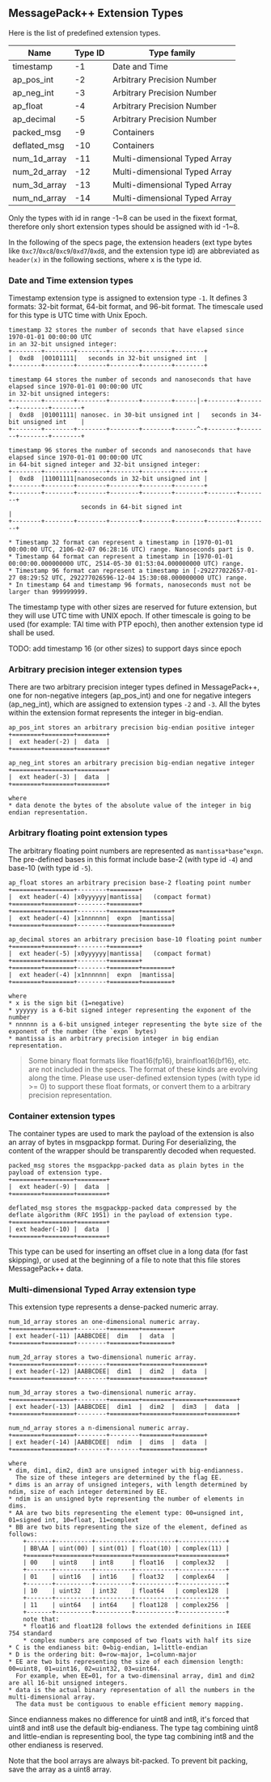 ## MessagePack++ Extension Types

Here is the list of predefined extension types.

Name      | Type ID | Type family |
--------- | ------- | ----------- |
timestamp | -1 | Date and Time |
ap_pos_int  | -2 | Arbitrary Precision Number |
ap_neg_int  | -3 | Arbitrary Precision Number |
ap_float   | -4 | Arbitrary Precision Number |
ap_decimal | -5 | Arbitrary Precision Number |
packed_msg | -9 | Containers |
deflated_msg | -10 | Containers |
num_1d_array | -11 | Multi-dimensional Typed Array |
num_2d_array | -12 | Multi-dimensional Typed Array |
num_3d_array | -13 | Multi-dimensional Typed Array |
num_nd_array | -14 | Multi-dimensional Typed Array |

Only the types with id in range -1~8 can be used in the fixext format, therefore only short extension types should be assigned with id -1~8.

In the following of the specs page, the extension headers (ext type bytes like `0xc7`/`0xc8`/`0xc9`/`0xd7`/`0xd8`, and the extension type id) are abbreviated as `header(x)` in the following sections, where x is the type id.

### Date and Time extension types

Timestamp extension type is assigned to extension type `-1`. It defines 3 formats: 32-bit format, 64-bit format, and 96-bit format. The timescale used for this type is UTC time with Unix Epoch.

    timestamp 32 stores the number of seconds that have elapsed since 1970-01-01 00:00:00 UTC
    in an 32-bit unsigned integer:
    +--------+--------+--------+--------+--------+--------+
    |  0xd8  |00101111|   seconds in 32-bit unsigned int  |
    +--------+--------+--------+--------+--------+--------+

    timestamp 64 stores the number of seconds and nanoseconds that have elapsed since 1970-01-01 00:00:00 UTC
    in 32-bit unsigned integers:
    +--------+--------+--------+--------+--------+------|-+--------+--------+--------+--------+
    |  0xd8  |01001111| nanosec. in 30-bit unsigned int |   seconds in 34-bit unsigned int    |
    +--------+--------+--------+--------+--------+------^-+--------+--------+--------+--------+

    timestamp 96 stores the number of seconds and nanoseconds that have elapsed since 1970-01-01 00:00:00 UTC
    in 64-bit signed integer and 32-bit unsigned integer:
    +--------+--------+--------+--------+--------+--------+
    |  0xd8  |11001111|nanoseconds in 32-bit unsigned int |
    +--------+--------+--------+--------+--------+--------+
    +--------+--------+--------+--------+--------+--------+--------+--------+
                        seconds in 64-bit signed int                        |
    +--------+--------+--------+--------+--------+--------+--------+--------+

    * Timestamp 32 format can represent a timestamp in [1970-01-01 00:00:00 UTC, 2106-02-07 06:28:16 UTC) range. Nanoseconds part is 0.
    * Timestamp 64 format can represent a timestamp in [1970-01-01 00:00:00.000000000 UTC, 2514-05-30 01:53:04.000000000 UTC) range.
    * Timestamp 96 format can represent a timestamp in [-292277022657-01-27 08:29:52 UTC, 292277026596-12-04 15:30:08.000000000 UTC) range.
    * In timestamp 64 and timestamp 96 formats, nanoseconds must not be larger than 999999999.

The timestamp type with other sizes are reserved for future extension, but they will use UTC time with UNIX epoch. If other timescale is going to be used (for example: TAI time with PTP epoch), then another extension type id shall be used.

TODO: add timestamp 16 (or other sizes) to support days since epoch

### Arbitrary precision integer extension types

There are two arbitrary precision integer types defined in MessagePack++, one for non-negative integers (ap_pos_int) and one for negative integers (ap_neg_int), which are assigned to extension types `-2` and `-3`. All the bytes within the extension format represents the integer in big-endian.

    ap_pos_int stores an arbitrary precision big-endian positive integer
    +========+========+========+
    |  ext header(-2) |  data  |
    +========+========+========+

    ap_neg_int stores an arbitrary precision big-endian negative integer
    +========+========+========+
    |  ext header(-3) |  data  |
    +========+========+========+

    where
    * data denote the bytes of the absolute value of the integer in big endian representation.

### Arbitrary floating point extension types

The arbitrary floating point numbers are represented as `mantissa*base^expn`. The pre-defined bases in this format include base-2 (with type id `-4`) and base-10 (with type id `-5`). 

    ap_float stores an arbitrary precision base-2 floating point number
    +========+========+--------+========+
    |  ext header(-4) |x0yyyyyy|mantissa|   (compact format)
    +========+========+--------+========+
    +========+========+--------+========+========+
    |  ext header(-4) |x1nnnnnn|  expn  |mantissa|
    +========+========+--------+========+========+

    ap_decimal stores an arbitrary precision base-10 floating point number
    +========+========+--------+========+
    |  ext header(-5) |x0yyyyyy|mantissa|   (compact format)
    +========+========+--------+========+
    +========+========+--------+========+========+
    |  ext header(-4) |x1nnnnnn|  expn  |mantissa|
    +========+========+--------+========+========+

    where
    * x is the sign bit (1=negative)
    * yyyyyy is a 6-bit signed integer representing the exponent of the number
    * nnnnnn is a 6-bit unsigned integer representing the byte size of the exponent of the number (the `expn` bytes)
    * mantissa is an arbitrary precision integer in big endian representation.

> Some binary float formats like float16(fp16), brainfloat16(bf16), etc. are not included in the specs. The format of these kinds are evolving along the time. Please use user-defined extension types (with type id >= 0) to support these float formats, or convert them to a arbitrary precision representation.

### Container extension types

The container types are used to mark the payload of the extension is also an array of bytes in msgpackpp format. During For deserializing, the content of the wrapper should be transparently decoded when requested.

    packed_msg stores the msgpackpp-packed data as plain bytes in the payload of extension type.
    +========+========+========+
    |  ext header(-9) |  data  |
    +========+========+========+

    deflated_msg stores the msgpackpp-packed data compressed by the deflate algorithm (RFC 1951) in the payload of extension type.
    +========+========+========+
    | ext header(-10) |  data  |
    +========+========+========+

This type can be used for inserting an offset clue in a long data (for fast skipping), or used at the beginning of a file to note that this file stores MessagePack++ data.

### Multi-dimensional Typed Array extension type

This extension type represents a dense-packed numeric array.

    num_1d_array stores an one-dimensional numeric array.
    +========+========+--------+========+========+
    | ext header(-11) |AABBCDEE|  dim   |  data  |
    +========+========+--------+========+========+

    num_2d_array stores a two-dimensional numeric array.
    +========+========+--------+========+========+========+
    | ext header(-12) |AABBCDEE|  dim1  |  dim2  |  data  |
    +========+========+--------+========+========+========+

    num_3d_array stores a two-dimensional numeric array.
    +========+========+--------+========+========+========+========+
    | ext header(-13) |AABBCDEE|  dim1  |  dim2  |  dim3  |  data  |
    +========+========+--------+========+========+========+========+

    num_nd_array stores a n-dimensional numeric array.
    +========+========+--------+--------+========+========+
    | ext header(-14) |AABBCDEE|  ndim  |  dims  |  data  |
    +========+========+--------+--------+========+========+

    where
    * dim, dim1, dim2, dim3 are unsigned integer with big-endianness.
      The size of these integers are determined by the flag EE.
    * dims is an array of unsigned integers, with length determined by ndim, size of each integer determined by EE.
    * ndim is an unsigned byte representing the number of elements in dims.
    * AA are two bits representing the element type: 00=unsigned int, 01=signed int, 10=float, 11=complext
    * BB are two bits representing the size of the element, defined as follows:
        +-------+----------+----------+-----------+-------------+
        | BB\AA | uint(00) | sint(01) | float(10) | complex(11) |
        +=======+==========+==========+===========+=============+
        | 00    | uint8    | int8     | float16   | complex32   |
        +-------+----------+----------+-----------+-------------+
        | 01    | uint16   | int16    | float32   | complex64   |
        +-------+----------+----------+-----------+-------------+
        | 10    | uint32   | int32    | float64   | complex128  |
        +-------+----------+----------+-----------+-------------+
        | 11    | uint64   | int64    | float128  | complex256  |
        +-------+----------+----------+-----------+-------------+
        note that:
        * float16 and float128 follows the extended definitions in IEEE 754 standard
        * complex numbers are composed of two floats with half its size
    * C is the endianess bit: 0=big-endian, 1=little-endian
    * D is the ordering bit: 0=row-major, 1=column-major
    * EE are two bits representing the size of each dimension length: 00=uint8, 01=uint16, 02=uint32, 03=uint64.
      For example, when EE=01, for a two-dimensinal array, dim1 and dim2 are all 16-bit unsigned integers.
    * data is the actual binary representation of all the numbers in the multi-dimensional array. 
      The data must be contiguous to enable efficient memory mapping.

Since endianness makes no difference for uint8 and int8, it's forced that uint8 and int8 use the default big-endianess. The type tag combining uint8 and little-endian is representing bool, the type tag combining int8 and the other endianess is reserved.

Note that the bool arrays are always bit-packed. To prevent bit packing, save the array as a uint8 array.

